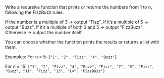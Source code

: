 Write a recursive function that prints or returns the numbers from 1 to n, following the FizzBuzz rules:

If the number is a multiple of 3 → output "Fizz".
If it’s a multiple of 5 → output "Buzz".
If it’s a multiple of both 3 and 5 → output "FizzBuzz".
Otherwise → output the number itself.

You can choose whether the function prints the results or returns a list with them.

Examples:
For n = 5:
`["1", "2", "Fizz", "4", "Buzz"]`

For n = 15:
`["1", "2", "Fizz", "4", "Buzz", "Fizz", "7", "8", "Fizz", "Buzz", "11", "Fizz", "13", "14", "FizzBuzz"]`
